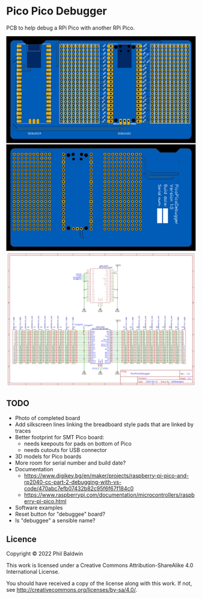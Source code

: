 Pico Pico Debugger
==================

PCB to help debug a RPi Pico with another RPi Pico.

![./Exports-v1.0/Top.svg](./Exports-v1.0/Top.svg)
![./Exports-v1.0/Bottom.svg](./Exports-v1.0/Bottom.svg)
![./Exports-v1.0/Schematic.png](./Exports-v1.0/Schematic.png)

TODO
----

* Photo of completed board
* Add silkscreen lines linking the breadboard style pads that are linked by traces
* Better footprint for SMT Pico board:
    * needs keepouts for pads on bottom of Pico
    * needs cutouts for USB connector
* 3D models for Pico boards
* More room for serial number and build date?
* Documentation
    * <https://www.digikey.bg/en/maker/projects/raspberry-pi-pico-and-rp2040-cc-part-2-debugging-with-vs-code/470abc7efb07432b82c95f6f67f184c0>
    * <https://www.raspberrypi.com/documentation/microcontrollers/raspberry-pi-pico.html>
* Software examples
* Reset button for "debuggee" board?
* Is "debuggee" a sensible name?

Licence
-------

Copyright © 2022 Phil Baldwin

This work is licensed under a Creative Commons Attribution-ShareAlike 4.0 International License.

You should have received a copy of the license along with this work. If not, see <http://creativecommons.org/licenses/by-sa/4.0/>.
